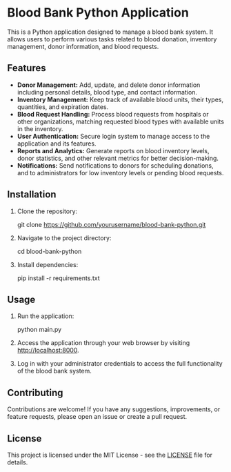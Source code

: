 # Blood Bank Python Application

This is a Python application designed to manage a blood bank system. It allows users to perform various tasks related to blood donation, inventory management, donor information, and blood requests.

## Features

- **Donor Management:** Add, update, and delete donor information including personal details, blood type, and contact information.
- **Inventory Management:** Keep track of available blood units, their types, quantities, and expiration dates.
- **Blood Request Handling:** Process blood requests from hospitals or other organizations, matching requested blood types with available units in the inventory.
- **User Authentication:** Secure login system to manage access to the application and its features.
- **Reports and Analytics:** Generate reports on blood inventory levels, donor statistics, and other relevant metrics for better decision-making.
- **Notifications:** Send notifications to donors for scheduling donations, and to administrators for low inventory levels or pending blood requests.

## Installation

1. Clone the repository:

   git clone https://github.com/yourusername/blood-bank-python.git

2. Navigate to the project directory:

   cd blood-bank-python

3. Install dependencies:

   pip install -r requirements.txt

## Usage

1. Run the application:

   python main.py

2. Access the application through your web browser by visiting [http://localhost:8000](http://localhost:8000).

3. Log in with your administrator credentials to access the full functionality of the blood bank system.

## Contributing

Contributions are welcome! If you have any suggestions, improvements, or feature requests, please open an issue or create a pull request.

## License

This project is licensed under the MIT License - see the [LICENSE](LICENSE) file for details.
